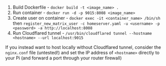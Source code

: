 1. Build Dockerfile - `docker build -t <image_name> .`
2. Run container - `docker run -d -p 9015:8008 <image_name>`
3. Create user on container - `docker exec -it <container_name> /bin/sh`
    then `register_new_matrix_user -c homeserver.yaml -u <username> -p <password> -a http://localhost:8008`
4. Run Cloudflared tunnel - `/usr/bin/cloudflared tunnel --hostname <hostname> --url localhost:9015`

If you instead want to host locally without Cloudflared tunnel, consider the `nginx.conf` file (untested!) and set the IP address of `<hostname>` directly to your Pi (and forward a port through your router firewall)
